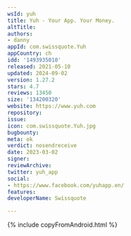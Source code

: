 ```yaml
---
wsId: yuh
title: Yuh - Your App. Your Money.
altTitle: 
authors:
- danny
appId: com.swissquote.Yuh
appCountry: ch
idd: '1493935010'
released: 2021-05-10
updated: 2024-09-02
version: 1.27.2
stars: 4.7
reviews: 13450
size: '134200320'
website: https://www.yuh.com
repository: 
issue: 
icon: com.swissquote.Yuh.jpg
bugbounty: 
meta: ok
verdict: nosendreceive
date: 2023-03-02
signer: 
reviewArchive: 
twitter: yuh_app
social:
- https://www.facebook.com/yuhapp.en/
features: 
developerName: Swissquote

---
```


{% include copyFromAndroid.html %}
